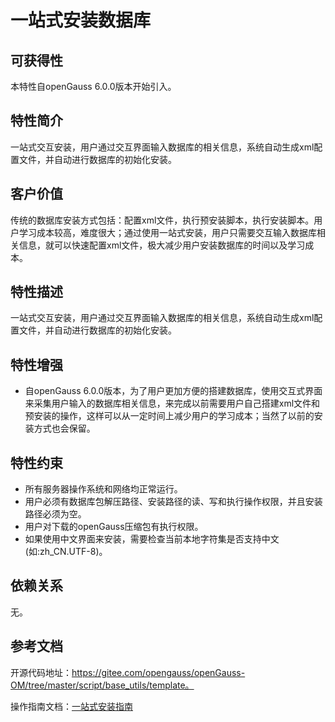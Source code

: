 # 一站式安装数据库

## 可获得性<a name="section56086982"></a>

本特性自openGauss 6.0.0版本开始引入。

## 特性简介<a name="section35020791"></a>

一站式交互安装，用户通过交互界面输入数据库的相关信息，系统自动生成xml配置文件，并自动进行数据库的初始化安装。

## 客户价值<a name="section46751668"></a>

传统的数据库安装方式包括：配置xml文件，执行预安装脚本，执行安装脚本。用户学习成本较高，难度很大；通过使用一站式安装，用户只需要交互输入数据库相关信息，就可以快速配置xml文件，极大减少用户安装数据库的时间以及学习成本。

## 特性描述<a name="section18111828"></a>

一站式交互安装，用户通过交互界面输入数据库的相关信息，系统自动生成xml配置文件，并自动进行数据库的初始化安装。

## 特性增强<a name="section28788730"></a>

- 自openGauss 6.0.0版本，为了用户更加方便的搭建数据库，使用交互式界面来采集用户输入的数据库相关信息，来完成以前需要用户自己搭建xml文件和预安装的操作，这样可以从一定时间上减少用户的学习成本；当然了以前的安装方式也会保留。

## 特性约束<a name="section06531946143616"></a>

-   所有服务器操作系统和网络均正常运行。
-   用户必须有数据库包解压路径、安装路径的读、写和执行操作权限，并且安装路径必须为空。
-   用户对下载的openGauss压缩包有执行权限。
-   如果使用中文界面来安装，需要检查当前本地字符集是否支持中文(如:zh_CN.UTF-8)。

## 依赖关系<a name="section57771982"></a>

无。

## 参考文档<a name="section57771982"></a>

开源代码地址：https://gitee.com/opengauss/openGauss-OM/tree/master/script/base_utils/template。

操作指南文档：<a href="../InstallationGuide/一站式安装指南.md">一站式安装指南</a>
